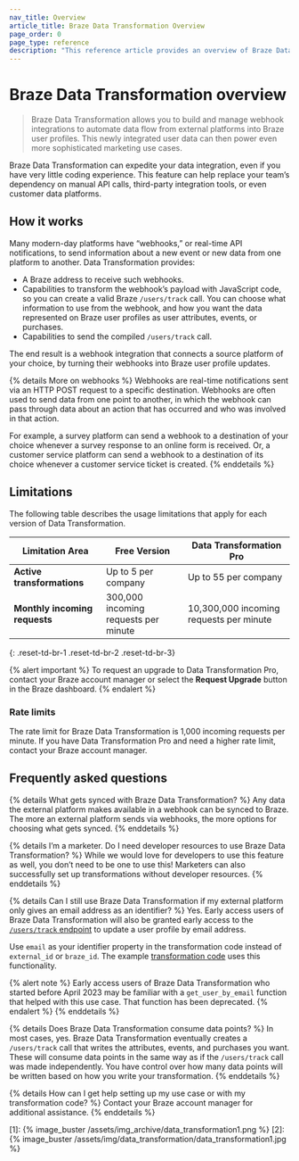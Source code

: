 ```yaml
---
nav_title: Overview
article_title: Braze Data Transformation Overview
page_order: 0
page_type: reference
description: "This reference article provides an overview of Braze Data Transformation, frequently asked questions, and product limitations."
---
```


# Braze Data Transformation overview

> Braze Data Transformation allows you to build and manage webhook integrations to automate data flow from external platforms into Braze user profiles. This newly integrated user data can then power even more sophisticated marketing use cases.

Braze Data Transformation can expedite your data integration, even if you have very little coding experience. This feature can help replace your team’s dependency on manual API calls, third-party integration tools, or even customer data platforms.

## How it works

Many modern-day platforms have “webhooks,” or real-time API notifications, to send information about a new event or new data from one platform to another. Data Transformation provides:

- A Braze address to receive such webhooks.
- Capabilities to transform the webhook’s payload with JavaScript code, so you can create a valid Braze `/users/track` call. You can choose what information to use from the webhook, and how you want the data represented on Braze user profiles as user attributes, events, or purchases.
- Capabilities to send the compiled `/users/track` call.

The end result is a webhook integration that connects a source platform of your choice, by turning their webhooks into Braze user profile updates.

{% details More on webhooks %}
Webhooks are real-time notifications sent via an HTTP POST request to a specific destination. Webhooks are often used to send data from one point to another, in which the webhook can pass through data about an action that has occurred and who was involved in that action.

For example, a survey platform can send a webhook to a destination of your choice whenever a survey response to an online form is received. Or, a customer service platform can send a webhook to a destination of its choice whenever a customer service ticket is created.
{% enddetails %}

## Limitations

The following table describes the usage limitations that apply for each version of Data Transformation.

| Limitation Area | Free Version | Data Transformation Pro |
|----|----|----|
| **Active transformations** | Up to 5 per company | Up to 55 per company |
| **Monthly incoming requests** | 300,000 incoming requests per minute | 10,300,000 incoming requests per minute |
{: .reset-td-br-1 .reset-td-br-2 .reset-td-br-3}

{% alert important %}
To request an upgrade to Data Transformation Pro, contact your Braze account manager or select the **Request Upgrade** button in the Braze dashboard.
{% endalert %}

### Rate limits

The rate limit for Braze Data Transformation is 1,000 incoming requests per minute. If you have Data Transformation Pro and need a higher rate limit, contact your Braze account manager.

## Frequently asked questions

{% details What gets synced with Braze Data Transformation? %}
Any data the external platform makes available in a webhook can be synced to Braze. The more an external platform sends via webhooks, the more options for choosing what gets synced.
{% enddetails %}

{% details I’m a marketer. Do I need developer resources to use Braze Data Transformation? %}
While we would love for developers to use this feature as well, you don’t need to be one to use this! Marketers can also successfully set up transformations without developer resources.
{% enddetails %}

{% details Can I still use Braze Data Transformation if my external platform only gives an email address as an identifier? %}
Yes. Early access users of Braze Data Transformation will also be granted early access to the [`/users/track` endpoint]({{site.baseurl}}/api/endpoints/user_data/post_user_track/#example-request-for-updating-a-user-profile-by-email-address) to update a user profile by email address.

Use `email` as your identifier property in the transformation code instead of `external_id` or `braze_id`. The example [transformation code](#example-transformation-code) uses this functionality.

{% alert note %}
Early access users of Braze Data Transformation who started before April 2023 may be familiar with a `get_user_by_email` function that helped with this use case. That function has been deprecated.
{% endalert %}
{% enddetails %}

{% details Does Braze Data Transformation consume data points? %}
In most cases, yes. Braze Data Transformation eventually creates a `/users/track` call that writes the attributes, events, and purchases you want. These will consume data points in the same way as if the `/users/track` call was made independently. You have control over how many data points will be written based on how you write your transformation.
{% enddetails %}

{% details How can I get help setting up my use case or with my transformation code? %}
Contact your Braze account manager for additional assistance.
{% enddetails %}

[1]: {% image_buster /assets/img_archive/data_transformation1.png %}
[2]: {% image_buster /assets/img/data_transformation/data_transformation1.jpg %}